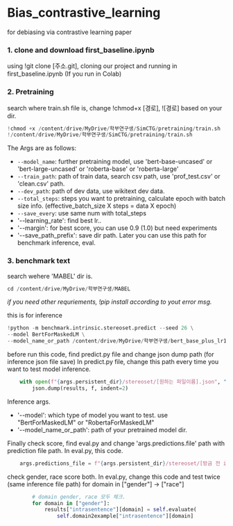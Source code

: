 # Bias_contrastive_learning
for debiasing via contrastive learning paper

### 1. clone and download first_baseline.ipynb
using !git clone [주소.git], cloning our project and running in first_baseline.ipynb (If you run in Colab) 

### 2. Pretraining 
search where train.sh file is, change !chmod+x [경로], ![경로] based on your dir. 

```python
!chmod +x /content/drive/MyDrive/학부연구생/SimCTG/pretraining/train.sh
!/content/drive/MyDrive/학부연구생/SimCTG/pretraining/train.sh
```
The Args are as follows:
* `--model_name`: further pretraining model, use 'bert-base-uncased' or 'bert-large-uncased' or 'roberta-base' or 'roberta-large' 
* `--train_path`: path of train data, search csv path, use 'prof_test.csv' or 'clean.csv' path.  
* `--dev_path`: path of dev data, use wikitext dev data.
* `--total_steps`: steps you want to pretraining, calculate epoch with batch size info. (effective_batch_size X steps = data X epoch) 
* `--save_every`: use same num with total_steps
* '--learning_rate': find best lr..
* '--margin': for best score, you can use 0.9 (1.0) but need experiments
* '--save_path_prefix': save dir path. Later you can use this path for benchmark inference, eval.

### 3. benchmark text 
search wehere 'MABEL' dir is. 
```python
cd /content/drive/MyDrive/학부연구생/MABEL
```

*if you need other requriements, !pip install according to yout error msg.*

this is for inference 
```python
!python -m benchmark.intrinsic.stereoset.predict --seed 26 \
--model BertForMaskedLM \
--model_name_or_path /content/drive/MyDrive/학부연구생/bert_base_plus_lr14_seed74_st350_wm03/training_step_
```
before run this code, find predict.py file and change json dump path (for inference json file save) 
In predict.py file, change this path every time you want to test model inference. 
```python
    with open(f"{args.persistent_dir}/stereoset/[원하는 파일이름].json", "w") as f:
        json.dump(results, f, indent=2)
```

Inference args. 

* '--model': which type of model you want to test. use "BertForMaskedLM" or "RobertaForMaskedLM"
* '--model_name_or_path': path of your pretrained model dir.

Finally check score, find eval.py and change 'args.predictions.file' path with prediction file path. 
In eval.py, this code. 
```python
    args.predictions_file = f"{args.persistent_dir}/stereoset/[방금 전 inference 저장된 파일 이름].json"
```

check gender, race score both. In eval.py, change this code and test twice (same inference file path) 
for domain in ["gender"] -> ["race"] 
```python
        # domain gender, race 모두 체크. 
        for domain in ["gender"]:
            results["intrasentence"][domain] = self.evaluate(
                self.domain2example["intrasentence"][domain]
```










